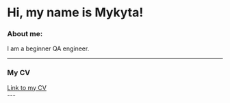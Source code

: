 <div>
	<a href="https://github.com/MykytaDerevianenko/MykytaDerevianenko">
		<img scr="https://github.com/MykytaDerevianenko/MykytaDerevianenko/blob/main/assets/Name.png' alt="header" />
	</a>
</div>

# Hi, my name is Mykyta!

### About me:

I am a beginner QA engineer.

---

### My CV
<div>
	<a href="https://drive.google.com/drive/folders/1ZSVHX8VrpqBgLc-aJ93GV8od2xeFobAJ?usp=sharing" >
		Link to my CV
	</a>
</div>
---


